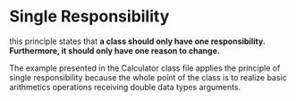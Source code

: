 # Single Responsibility

this principle states that **a class should only have one responsibility. Furthermore, it should only have one reason to change.**

The example presented in the Calculator class file applies
the principle of single responsibility because the whole point of the class
is to realize basic arithmetics operations receiving double data types arguments.